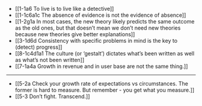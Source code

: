 - [[1-1a6 To live is to live like a detective]]
- [[1-1c6a1c The absence of evidence is not the evidence of absence]]
- [[1-2g1a In most cases, the new theory likely predicts the same outcome as the old ones, but that doesn’t mean we don’t need new theories because new theories give better explanations]]
- [[3-1d6d Consistency with specific problems in mind is the key to (detect) progress]]
- [[8-1c4d1a1 The culture (or ‘gestalt’) dictates what’s been written as well as what’s not been written]]
- [[7-1a4a Growth in revenue and in user base are not the same thing.]]
---
- [[5-2a Check your growth rate of expectations vs circumstances. The former is hard to measure. But remember - you get what you measure.]]
- [[5-3 Don’t fight. Transcend.]]
